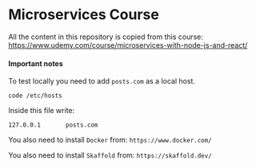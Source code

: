 # Microservices Course 

All the content in this repository is copied from this course: https://www.udemy.com/course/microservices-with-node-js-and-react/

#### Important notes 

To test locally you need to add ```posts.com``` as a local host.
```
code /etc/hosts
```

Inside this file write: 
```
127.0.0.1       posts.com
```

You also need to install ```Docker``` from: ```https://www.docker.com/```

You also need to install ```Skaffold``` from: ```https://skaffold.dev/```


